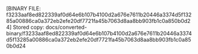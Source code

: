 [BINARY FILE: f3233aaf8ed822339af0d64e6b107b4100d2a676e7611b20446a3374d5f13285a00886ca0a372eb2efe20df7721fa45b7063d8aa8bb903fb1c0a850b0d24]
Stored copy: docs/converted-binary/f3233aaf8ed822339af0d64e6b107b4100d2a676e7611b20446a3374d5f13285a00886ca0a372eb2efe20df7721fa45b7063d8aa8bb903fb1c0a850b0d24

